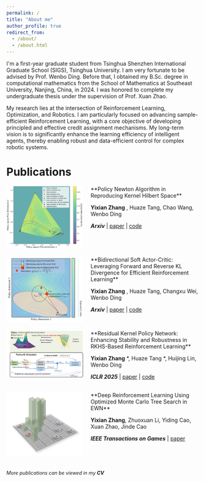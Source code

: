```yaml
---
permalink: /
title: "About me"
author_profile: true
redirect_from: 
  - /about/
  - /about.html
---
```


I'm a first-year graduate student from Tsinghua Shenzhen International Graduate School (SIGS), Tsinghua University. I am very fortunate to be advised by Prof. Wenbo Ding. Before that, I obtained my B.Sc. degree in computational mathematics from the School of Mathematics at Southeast University, Nanjing, China, in 2024. I was honored to complete my undergraduate thesis under the supervision of Prof. Xuan Zhao.

My research lies at the intersection of Reinforcement Learning, Optimization, and Robotics. I am particularly focused on advancing sample-efficient Reinforcement Learning, with a core objective of developing principled and effective credit assignment mechanisms. My long-term vision is to significantly enhance the learning efficiency of intelligent agents, thereby enabling robust and data-efficient control for complex robotic systems.


Publications
======

<img src="images/paper_newton.png" alt="Project 4 Thumbnail" width="200" style="float:left; margin-right: 20px; margin-bottom: 20px;"/>
**Policy Newton Algorithm in Reproducing Kernel Hilbert Space** 

__Yixian Zhang__ , Huaze Tang, Chao Wang, Wenbo Ding

<div class="publication-meta-links">
  <span class="journal-name"><em><strong>Arxiv</strong></em></span>
  <span class="separator">|</span>
  <span class="link-item"><a href="https://arxiv.org/pdf/2506.01597">paper</a></span>
  <span class="separator">|</span>
  <span class="link-item"><a href="https://github.com/Elessar123/Policy-Newton-in-RKHS">code</a></span>
</div>

<div style="clear:both;"></div>

<img src="images/paper_sac.png" alt="Project 3 Thumbnail" width="200" style="float:left; margin-right: 20px; margin-bottom: 20px;"/>
**Bidirectional Soft Actor-Critic: Leveraging Forward and Reverse KL Divergence for Efficient Reinforcement Learning** 

__Yixian Zhang__ , Huaze Tang, Changxu Wei, Wenbo Ding

<div class="publication-meta-links">
  <span class="journal-name"><em><strong>Arxiv</strong></em></span>
  <span class="separator">|</span>
  <span class="link-item"><a href="https://arxiv.org/html/2506.01639v1">paper</a></span>
  <span class="separator">|</span>
  <span class="link-item"><a href="Coming soon!">code</a></span>
</div>

<div style="clear:both;"></div>


<img src="images/paper_1.png" alt="Project 1 Thumbnail" width="200" style="float:left; margin-right: 20px; margin-bottom: 20px;"/>
**Residual Kernel Policy Network: Enhancing Stability and Robustness in RKHS-Based Reinforcement Learning** 

__Yixian Zhang__ \*, Huaze Tang \*, Huijing Lin, Wenbo Ding

<div class="publication-meta-links">
  <span class="journal-name"><em><strong>ICLR 2025</strong></em></span>
  <span class="separator">|</span>
  <span class="link-item"><a href="https://openreview.net/forum?id=2vgcDW2blS">paper</a></span>
  <span class="separator">|</span>
  <span class="link-item"><a href="https://github.com/HuazeTang/jax_rl_algorithms">code</a></span>
</div>

<div style="clear:both;"></div>

<br>

<img src="images/paper_games.png" alt="Project 2 Thumbnail" width="200" style="float:left; margin-right: 20px; margin-bottom: 20px;"/>
**Deep Reinforcement Learning Using Optimized Monte Carlo Tree Search in EWN** 

__Yixian Zhang__, Zhuoxuan Li, Yiding Cao, Xuan Zhao, Jinde Cao

<div class="publication-meta-links">
  <span class="journal-name"><em><strong>IEEE Transactions on Games</strong></em></span>
  <span class="separator">|</span>
  <span class="link-item"><a href="https://ieeexplore.ieee.org/document/10232894/authors#authors">paper</a></span>
</div>

<div style="clear:both;"></div>

<span style="font-size: 0.9em;">*More publications can be viewed in my* ***CV***</span>
